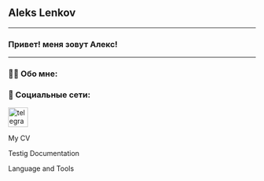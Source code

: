  ## Aleks Lenkov
 ---
 ### Привет! меня зовут Алекс!
 ---
 
<h3
  tabindex="-1" class="heading-element" dir="auto">👨‍💻 Обо мне:
</h3>

<h3
 tabindex="-1" class="heading-element" dir="auto">🤝 Социальные сети:
</h3>

<a 
 href="https://t.me@alekszenders" rel="nofollow">
 <img src="https://camo.githubusercontent.com/d614d90677fbc2e34c7c62ebc68c82379d87a57c4beaf05af65fec7ba6b72e36/68747470733a2f2f63646e2d69636f6e732d706e672e666c617469636f6e2e636f6d2f3531322f323131312f323131313634362e706e67" width="40" height="40" alt="telegram" data-canonical-src="https://cdn-icons-png.flaticon.com/512/2111/2111646.png" style="max-width: 100%;">
</a>

My CV

Testig Documentation

Language and Tools

